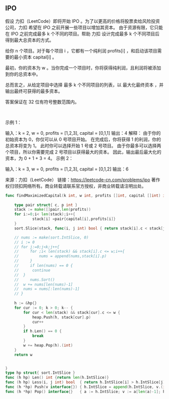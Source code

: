##  IPO
假设 力扣（LeetCode）即将开始 IPO 。为了以更高的价格将股票卖给风险投资公司，力扣 希望在 IPO 之前开展一些项目以增加其资本。 由于资源有限，它只能在 IPO 之前完成最多 k 个不同的项目。帮助 力扣 设计完成最多 k 个不同项目后得到最大总资本的方式。

给你 n 个项目。对于每个项目 i ，它都有一个纯利润 profits[i] ，和启动该项目需要的最小资本 capital[i] 。

最初，你的资本为 w 。当你完成一个项目时，你将获得纯利润，且利润将被添加到你的总资本中。

总而言之，从给定项目中选择 最多 k 个不同项目的列表，以 最大化最终资本 ，并输出最终可获得的最多资本。

答案保证在 32 位有符号整数范围内。

 

示例 1：

输入：k = 2, w = 0, profits = [1,2,3], capital = [0,1,1]
输出：4
解释：
由于你的初始资本为 0，你仅可以从 0 号项目开始。
在完成后，你将获得 1 的利润，你的总资本将变为 1。
此时你可以选择开始 1 号或 2 号项目。
由于你最多可以选择两个项目，所以你需要完成 2 号项目以获得最大的资本。
因此，输出最后最大化的资本，为 0 + 1 + 3 = 4。
示例 2：

输入：k = 3, w = 0, profits = [1,2,3], capital = [0,1,2]
输出：6

来源：力扣（LeetCode）
链接：https://leetcode-cn.com/problems/ipo
著作权归领扣网络所有。商业转载请联系官方授权，非商业转载请注明出处。
```go
func findMaximizedCapital(k int, w int, profits []int, capital []int) int {
    
    type pair struct{ c, p int }
    stack := make([]pair,len(profits))
    for i:=0;i< len(stack);i++{
            stack[i] =pair{capital[i],profits[i]}
    }
    sort.Slice(stack, func(i, j int) bool { return stack[i].c < stack[j].c })

	// nums := make(sort.IntSlice, 0)
    // i := 0
    // for j:=0;j<k;j++{
    //     for ;i< len(stack) && stack[i].c <= w;i++{
    //         nums = append(nums,stack[i].p)
    //     }
    //     if len(nums) == 0 {
	// 		continue
	// 	}
    //     nums.Sort()
	// 	w += nums[len(nums)-1]
	// 	nums = nums[:len(nums)-1]
    // }
    
    h := &hp{}
    for cur := 0; k > 0; k-- {
        for cur < len(stack) && stack[cur].c <= w {
            heap.Push(h, stack[cur].p)
            cur++
        }
        if h.Len() == 0 {
            break
        }
        w += heap.Pop(h).(int)
    }
    return w


}
type hp struct{ sort.IntSlice }
func (h hp) Len() int {return len(h.IntSlice)}
func (h hp) Less(i, j int) bool  { return h.IntSlice[i] > h.IntSlice[j] }
func (h *hp) Push(v interface{}) { h.IntSlice = append(h.IntSlice, v.(int)) }
func (h *hp) Pop() interface{}   { a := h.IntSlice; v := a[len(a)-1]; h.IntSlice = a[:len(a)-1]; return v }

```

